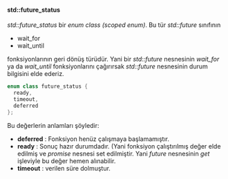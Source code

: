 #### std::future_status

_std::future_status_ bir _enum class_ _(scoped enum)_. Bu tür _std::future_ sınıfının

- wait_for
- wait_until

fonksiyonlarının geri dönüş türüdür. 
Yani bir _std::future_ nesnesinin _wait_for_ ya da _wait_until_ fonksiyonlarını çağırırsak _std::future_ nesnesinin durum bilgisini elde ederiz. 

```cpp
enum class future_status {
  ready,
  timeout,
  deferred
};
```
Bu değerlerin anlamları şöyledir:

- **deferred** : Fonksiyon henüz çalışmaya başlamamıştır.
- **ready**    : Sonuç hazır durumdadır. (Yani fonksiyon çalıştırılmış değer elde edilmiş ve _promise_ nesnesi set edilmiştir. Yani _future_ nesnesinin _get_ işleviyle bu değer hemen alınabilir.  
- **timeout**  : verilen süre dolmuştur.
